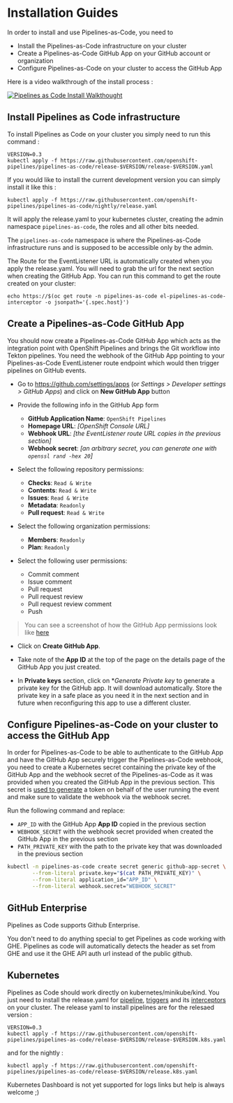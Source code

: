 # Installation Guides

In order to install and use Pipelines-as-Code, you need to
* Install the Pipelines-as-Code infrastructure on your cluster
* Create a Pipelines-as-Code GitHub App on your GitHub account or organization
* Configure Pipelines-as-Code on your cluster to access the GitHub App

Here is a video walkthrough of the install process :

[![Pipelines as Code Install Walkthought](https://img.youtube.com/vi/d81rIHNFjJM/0.jpg)](https://www.youtube.com/watch?v=d81rIHNFjJM)

## Install Pipelines as Code infrastructure

To install Pipelines as Code on your cluster you simply need to run this command :

```shell
VERSION=0.3
kubectl apply -f https://raw.githubusercontent.com/openshift-pipelines/pipelines-as-code/release-$VERSION/release-$VERSION.yaml
```

If you would like to install the current development version you can simply install it like this :

```shell
kubectl apply -f https://raw.githubusercontent.com/openshift-pipelines/pipelines-as-code/nightly/release.yaml
```

It will apply the release.yaml to your kubernetes cluster, creating the
admin namespace `pipelines-as-code`, the roles and all other bits needed.

The `pipelines-as-code` namespace is where the Pipelines-as-Code infrastructure runs and is supposed to be accessible only by the admin.

The Route for the EventListener URL is automatically created when you apply the release.yaml.
You will need to grab the url for the next section when creating the GitHub App. You can run this command to get the route created on your cluster:

```shell
echo https://$(oc get route -n pipelines-as-code el-pipelines-as-code-interceptor -o jsonpath='{.spec.host}')
```

## Create a Pipelines-as-Code GitHub App

You should now create a Pipelines-as-Code GitHub App which acts as the integration point with OpenShift Pipelines and brings the Git workflow into Tekton pipelines. You need the webhook of the GitHub App pointing to your Pipelines-as-Code EventListener route endpoint which would then trigger pipelines on GitHub events.

* Go to https://github.com/settings/apps (or *Settings > Developer settings > GitHub Apps*) and click on **New GitHub App** button
* Provide the following info in the GitHub App form
  * **GitHub Application Name**: `OpenShift Pipelines`
  * **Homepage URL**: *[OpenShift Console URL]*
  * **Webhook URL**: *[the EventListener route URL copies in the previous section]*
  * **Webhook secret**: *[an arbitrary secret, you can generate one with `openssl rand -hex 20`]*

* Select the following repository permissions:
  * **Checks**: `Read & Write`
  * **Contents**: `Read & Write`
  * **Issues**: `Read & Write`
  * **Metadata**: `Readonly`
  * **Pull request**: `Read & Write`

* Select the following organization permissions:
  * **Members**: `Readonly`
  * **Plan**: `Readonly`

* Select the following user permissions:
  * Commit comment
  * Issue comment
  * Pull request
  * Pull request review
  * Pull request review comment
  * Push

> You can see a screenshot of how the GitHub App permissions look like [here](https://user-images.githubusercontent.com/98980/124132813-7e53f580-da81-11eb-9eb4-e4f1487cf7a0.png)

* Click on **Create GitHub App**.

* Take note of the **App ID** at the top of the page on the details page of the GitHub App you just created.

* In **Private keys** section, click on **Generate Private key* to generate a private key for the GitHub app. It will download automatically. Store the private key in a safe place as you need it in the next section and in future when reconfiguring this app to use a different cluster.

## Configure Pipelines-as-Code on your cluster to access the GitHub App

In order for Pipelines-as-Code to be able to authenticate to the GitHub App and have the GitHub App securely trigger the Pipelines-as-Code webhook, you need to create a Kubernetes secret containing the private key of the GitHub App and the webhook secret of the Pipelines-as-Code as it was provided when you created the GitHub App in the previous section. This secret is [used to generate](https://docs.github.com/en/developers/apps/building-github-apps/identifying-and-authorizing-users-for-github-apps) a token on behalf of the user running the event and make sure to validate the webhook via the webhook secret.

Run the following command and replace:
* `APP_ID` with the GitHub App **App ID** copied in the previous section
* `WEBHOOK_SECRET` with the webhook secret provided when created the GitHub App in the previous section
* `PATH_PRIVATE_KEY` with the path to the private key that was downloaded in the previous section

```bash
kubectl -n pipelines-as-code create secret generic github-app-secret \
        --from-literal private.key="$(cat PATH_PRIVATE_KEY)" \
        --from-literal application_id="APP_ID" \
        --from-literal webhook.secret="WEBHOOK_SECRET"
```

## GitHub Enterprise

Pipelines as Code supports Github Enterprise.

You don't need to do anything special to get Pipelines as code working with GHE.
Pipelines as code will automatically detects the header as set from GHE and use it  the GHE API auth url instead of the public github.

## Kubernetes

Pipelines as Code should work directly on kubernetes/minikube/kind. You just need to install the release.yaml for [pipeline](https://storage.googleapis.com/tekton-releases/pipeline/latest/release.yaml), [triggers](https://storage.googleapis.com/tekton-releases/triggers/latest/release.yaml) and its [interceptors](https://storage.googleapis.com/tekton-releases/triggers/latest/interceptors.yaml) on your cluster. The release yaml to install pipelines are for the relesaed version :

```shell
VERSION=0.3
kubectl apply -f https://raw.githubusercontent.com/openshift-pipelines/pipelines-as-code/release-$VERSION/release-$VERSION.k8s.yaml
```

and for the nightly :

```shell
kubectl apply -f https://raw.githubusercontent.com/openshift-pipelines/pipelines-as-code/release-$VERSION/release.k8s.yaml
```

Kubernetes Dashboard is not yet supported for logs links but help is always welcome ;)
